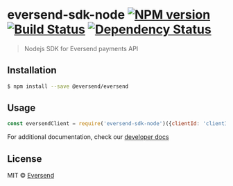 # eversend-sdk-node [![NPM version][npm-image]][npm-url] [![Build Status][travis-image]][travis-url] [![Dependency Status][daviddm-image]][daviddm-url]
> Nodejs SDK for Eversend payments API

## Installation

```sh
$ npm install --save @eversend/eversend
```

## Usage

```js
const eversendClient = require('eversend-sdk-node')({clientId: 'clientId', clientSecret: 'clientSecret'});
```

For additional documentation, check our [developer docs](https://developer.eversend.co/docs)
## License

MIT © [Eversend]()


[npm-image]: https://badge.fury.io/js/eversend-sdk-node.svg
[npm-url]: https://npmjs.org/package/eversend-sdk-node
[travis-image]: https://travis-ci.com/eversend/eversend-sdk-node.svg?branch=master
[travis-url]: https://travis-ci.com/eversend/eversend-sdk-node
[daviddm-image]: https://david-dm.org/eversend/eversend-sdk-node.svg?theme=shields.io
[daviddm-url]: https://david-dm.org/eversend/eversend-sdk-node
